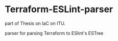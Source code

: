 # Terraform-ESLint-parser

part of Thesis on IaC on ITU.

parser for parsing Terraform to ESlint's ESTree
